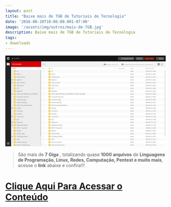 ```yaml
---
layout: post
title: "Baixe mais de 7GB de Tutoriais de Tecnologia"
date: '2016-08-20T10:06:00.001-07:00'
image: '/assets/img/outros/mais-de-7GB.jpg'
description: Baixe mais de 7GB de Tutoriais de Tecnologia
tags:
- downloads
---
```

![Baixe mais de 7GB de Tutoriais de Tecnologia](/assets/img/outros/mais-de-7GB.jpg "Baixe mais de 7GB de Tutoriais de Tecnologia")

> São mais de __7 Giga__ , totalizando quase __1000 arquivos__ de __Linguagens de Programação, Linux, Redes, Computação, Pentest e muito mais__, acesse o __link__ abaixe e confira!!!

# [Clique Aqui Para Acessar o Conteúdo](https://mega.nz/#F!9xV1GL4C!RtMmGRlCpA0tUUMl2rELjQ)

<script async src="https://pagead2.googlesyndication.com/pagead/js/adsbygoogle.js"></script>

<!-- Informat -->
<ins class="adsbygoogle"
 style="display:block"
 data-ad-client="ca-pub-2838251107855362"
 data-ad-slot="2327980059"
 data-ad-format="auto"
 data-full-width-responsive="true"></ins>

<script>
(adsbygoogle = window.adsbygoogle || []).push({});
</script>



